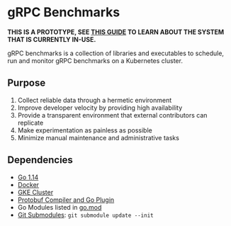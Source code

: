 # gRPC Benchmarks

**THIS IS A PROTOTYPE, SEE [THIS GUIDE][benchmark guide] TO LEARN ABOUT THE
SYSTEM THAT IS CURRENTLY IN-USE.**

[benchmark guide]: https://grpc.io/docs/guides/benchmarking/

gRPC benchmarks is a collection of libraries and executables to schedule, run
and monitor gRPC benchmarks on a Kubernetes cluster.

## Purpose

1.  Collect reliable data through a hermetic environment
2.  Improve developer velocity by providing high availability
3.  Provide a transparent environment that external contributors can replicate
4.  Make experimentation as painless as possible
5.  Minimize manual maintenance and administrative tasks

## Dependencies

-   [Go 1.14](https://golang.org)
-   [Docker](https://docker.com)
-   [GKE Cluster](https://cloud.google.com/kubernetes-engine)
-   [Protobuf Compiler and Go Plugin](https://developers.google.com/protocol-buffers/docs/gotutorial#compiling-your-protocol-buffers)
-   Go Modules listed in [go.mod](go.mod)
-   [Git Submodules](../.gitmodules): `git submodule update --init`

